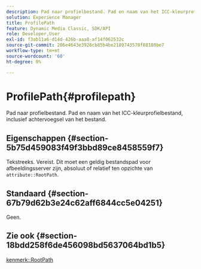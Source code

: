 ```yaml
---
description: Pad naar profielbestand. Pad en naam van het ICC-kleurprofielbestand, inclusief achtervoegsel van het bestand.
solution: Experience Manager
title: ProfilePath
feature: Dynamic Media Classic, SDK/API
role: Developer,User
exl-id: f3ab11a6-d14d-426b-aaa8-af14f062532c
source-git-commit: 206e4643e3926cb85b4be2189743578f88180be7
workflow-type: tm+mt
source-wordcount: '60'
ht-degree: 0%

---
```


# ProfilePath{#profilepath}

Pad naar profielbestand. Pad en naam van het ICC-kleurprofielbestand, inclusief achtervoegsel van het bestand.

## Eigenschappen {#section-5b75d459083f49f3bbd89ce8458559f7}

Tekstreeks. Vereist. Dit moet een geldig bestandspad voor afbeeldingsserver zijn, absoluut of relatief ten opzichte van `attribute::RootPath`.

## Standaard {#section-67b79d62b3e24c62aff6844cc5e04251}

Geen.

## Zie ook {#section-18bdd258f6de456098bd5637064bd1b5}

[kenmerk::RootPath](../../../../../ir-api/material-cat/image-rendering-api-ref/c-ir-material-catalog/c-ir-attributes-reference/r-ir-rootpath.md#reference-a4d7c96b62e14fcbad1740c702f160f3)
